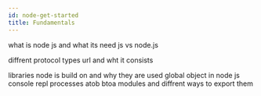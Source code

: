 ```yaml
---
id: node-get-started
title: Fundamentals
---
```



what is node js and what its need
js vs node.js 

diffrent protocol  types
url and wht it consists 


libraries node is build on and why they are used 
global object in node js
console
repl
processes
atob btoa
modules and diffrent ways to export them 


